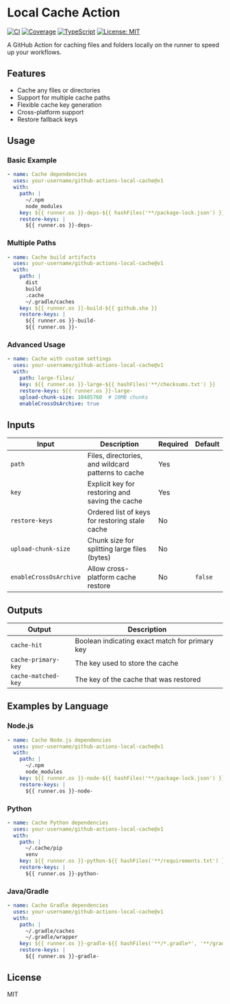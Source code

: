# Local Cache Action

[![CI](https://github.com/ozankasikci/github-actions-local-cache/actions/workflows/ci.yml/badge.svg)](https://github.com/ozankasikci/github-actions-local-cache/actions/workflows/ci.yml)
[![Coverage](https://img.shields.io/badge/coverage-98%25-brightgreen.svg)](https://github.com/ozankasikci/github-actions-local-cache)
[![TypeScript](https://img.shields.io/badge/TypeScript-5.2-blue.svg)](https://www.typescriptlang.org/)
[![License: MIT](https://img.shields.io/badge/License-MIT-yellow.svg)](https://opensource.org/licenses/MIT)

A GitHub Action for caching files and folders locally on the runner to speed up your workflows.

## Features

- Cache any files or directories
- Support for multiple cache paths
- Flexible cache key generation
- Cross-platform support
- Restore fallback keys

## Usage

### Basic Example

```yaml
- name: Cache dependencies
  uses: your-username/github-actions-local-cache@v1
  with:
    path: |
      ~/.npm
      node_modules
    key: ${{ runner.os }}-deps-${{ hashFiles('**/package-lock.json') }}
    restore-keys: |
      ${{ runner.os }}-deps-
```

### Multiple Paths

```yaml
- name: Cache build artifacts
  uses: your-username/github-actions-local-cache@v1
  with:
    path: |
      dist
      build
      .cache
      ~/.gradle/caches
    key: ${{ runner.os }}-build-${{ github.sha }}
    restore-keys: |
      ${{ runner.os }}-build-
      ${{ runner.os }}-
```

### Advanced Usage

```yaml
- name: Cache with custom settings
  uses: your-username/github-actions-local-cache@v1
  with:
    path: large-files/
    key: ${{ runner.os }}-large-${{ hashFiles('**/checksums.txt') }}
    restore-keys: ${{ runner.os }}-large-
    upload-chunk-size: 10485760  # 10MB chunks
    enableCrossOsArchive: true
```

## Inputs

| Input | Description | Required | Default |
|-------|-------------|----------|---------|
| `path` | Files, directories, and wildcard patterns to cache | Yes | |
| `key` | Explicit key for restoring and saving the cache | Yes | |
| `restore-keys` | Ordered list of keys for restoring stale cache | No | |
| `upload-chunk-size` | Chunk size for splitting large files (bytes) | No | |
| `enableCrossOsArchive` | Allow cross-platform cache restore | No | `false` |

## Outputs

| Output | Description |
|--------|-------------|
| `cache-hit` | Boolean indicating exact match for primary key |
| `cache-primary-key` | The key used to store the cache |
| `cache-matched-key` | The key of the cache that was restored |

## Examples by Language

### Node.js

```yaml
- name: Cache Node.js dependencies
  uses: your-username/github-actions-local-cache@v1
  with:
    path: |
      ~/.npm
      node_modules
    key: ${{ runner.os }}-node-${{ hashFiles('**/package-lock.json') }}
    restore-keys: |
      ${{ runner.os }}-node-
```

### Python

```yaml
- name: Cache Python dependencies
  uses: your-username/github-actions-local-cache@v1
  with:
    path: |
      ~/.cache/pip
      venv
    key: ${{ runner.os }}-python-${{ hashFiles('**/requirements.txt') }}
    restore-keys: |
      ${{ runner.os }}-python-
```

### Java/Gradle

```yaml
- name: Cache Gradle dependencies
  uses: your-username/github-actions-local-cache@v1
  with:
    path: |
      ~/.gradle/caches
      ~/.gradle/wrapper
    key: ${{ runner.os }}-gradle-${{ hashFiles('**/*.gradle*', '**/gradle-wrapper.properties') }}
    restore-keys: |
      ${{ runner.os }}-gradle-
```

## License

MIT